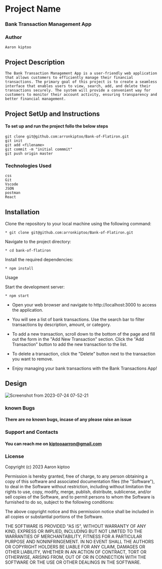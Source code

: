 # Project Name

### Bank Transaction Management App
### Author
```
Aaron kiptoo

```
## Project Description
```
The Bank Transaction Management App is a user-friendly web application that allows customers to efficiently manage their financial transactions. The primary goal of this project is to create a seamless interface that enables users to view, search, add, and delete their transactions securely. The system will provide a convenient way for customers to monitor their account activity, ensuring transparency and better financial management.
```

## Project SetUp and Instructions
#### To set up and run the project follo the below steps

```
git clone git@github.com:arronkiptoo/Bank-of-Flatiron.git
git init
git add <filename>
git commit -m "initial commmit"
git push origin master

```
### Technologies Used
```
css
Git
Vscode
JSON
postman
React

```
## Installation
Clone the repository to your local machine using the following command:

    * git clone git@github.com:arronkiptoo/Bank-of-Flatiron.git
Navigate to the project directory:


    * cd bank-of-flatiron

Install the required dependencies:

    * npm install

Usage

Start the development server:


    * npm start


* Open your web browser and navigate to http://localhost:3000 to access the application.

* You will see a list of bank transactions. Use the search bar to filter transactions by description, amount, or category.

* To add a new transaction, scroll down to the bottom of the page and fill out the form in the "Add New Transaction" section. Click the "Add Transaction" button to add the new transaction to the list.

* To delete a transaction, click the "Delete" button next to the transaction you want to remove.

* Enjoy managing your bank transactions with the Bank Transactions App!


## Design
![Screenshot from 2023-07-24 07-52-21](https://github.com/naomicherono/Flatiron-Bank/assets/132652298/f2e0aebe-5a1e-4652-af90-372cc1923d7b)




### known Bugs
#### There are no known bugs, incase of any please raise an issue

### Support and Contacts

#### You can reach me on kiptooaarron@gmail.com
### License

Copyright (c) 2023 Aaron kiptoo

Permission is hereby granted, free of charge, to any person obtaining a copy
of this software and associated documentation files (the "Software"), to deal
in the Software without restriction, including without limitation the rights
to use, copy, modify, merge, publish, distribute, sublicense, and/or sell
copies of the Software, and to permit persons to whom the Software is
furnished to do so, subject to the following conditions:

The above copyright notice and this permission notice shall be included in all
copies or substantial portions of the Software.

THE SOFTWARE IS PROVIDED "AS IS", WITHOUT WARRANTY OF ANY KIND, EXPRESS OR
IMPLIED, INCLUDING BUT NOT LIMITED TO THE WARRANTIES OF MERCHANTABILITY,
FITNESS FOR A PARTICULAR PURPOSE AND NONINFRINGEMENT. IN NO EVENT SHALL THE
AUTHORS OR COPYRIGHT HOLDERS BE LIABLE FOR ANY CLAIM, DAMAGES OR OTHER
LIABILITY, WHETHER IN AN ACTION OF CONTRACT, TORT OR OTHERWISE, ARISING FROM,
OUT OF OR IN CONNECTION WITH THE SOFTWARE OR THE USE OR OTHER DEALINGS IN THE
SOFTWARE.
